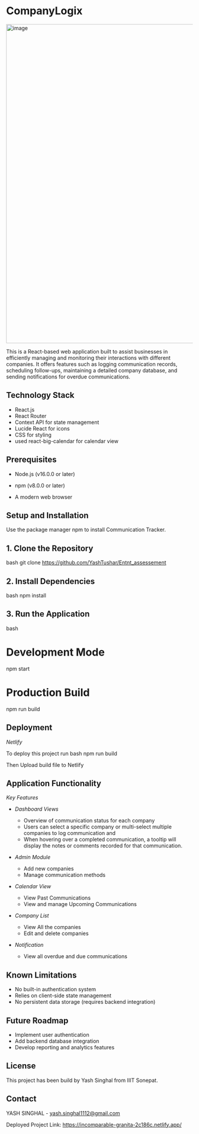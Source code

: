 # CompanyLogix


<img width="1539" height="862" alt="image" src="https://github.com/user-attachments/assets/a68e7bd9-1639-4376-a501-29e5b7befbb0" />




This is a React-based web application built to assist businesses in efficiently managing and monitoring their interactions with different companies. It offers features such as logging communication records, scheduling follow-ups, maintaining a detailed company database, and sending notifications for overdue communications.

## Technology Stack
* React.js
* React Router
* Context API for state management
* Lucide React for icons
* CSS for styling
* used react-big-calendar for calendar view

## Prerequisites
* Node.js (v16.0.0 or later)

* npm (v8.0.0 or later)

* A modern web browser

## Setup and Installation

Use the package manager npm to install Communication Tracker.

## 1. Clone the Repository

bash
git clone https://github.com/YashTushar/Entnt_assessement


## 2. Install Dependencies

bash
npm install

## 3. Run the Application
bash
# Development Mode
npm start

# Production Build
npm run build


## Deployment

*Netlify*

To deploy this project run
bash
npm run build


Then Upload build file to Netlify

## Application Functionality

*Key Features*

* *Dashboard Views*
    * Overview of communication status for each company
    * Users can select a specific company or multi-select multiple companies to log communication and 
    * When hovering over a completed communication, a tooltip will display the notes or comments recorded for that communication.

* *Admin Module*
    * Add new companies
    * Manage communication methods


* *Calendar View*
    * View Past Communications
    * View and manage Upcoming Communications

   
* *Company List*
    * View All the companies
    * Edit and delete companies


* *Notification*
    * View all overdue and due communications 


## Known Limitations
* No built-in authentication system
* Relies on client-side state management
* No persistent data storage (requires backend integration)



## Future Roadmap
* Implement user authentication
* Add backend database integration
* Develop reporting and analytics features


## License
This project has been build by Yash Singhal from IIIT Sonepat.

## Contact
YASH SINGHAL - yash.singhal1112@gmail.com

Deployed Project Link: https://incomparable-granita-2c186c.netlify.app/
